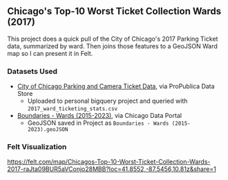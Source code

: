 ## Chicago's Top-10 Worst Ticket Collection Wards (2017)

This project does a quick pull of the City of Chicago's 2017 Parking Ticket data, summarized by ward. Then joins those features to a GeoJSON Ward map so I can present it in Felt.

### Datasets Used
* [City of Chicago Parking and Camera Ticket Data](https://www.propublica.org/datastore/dataset/chicago-parking-ticket-data), via ProPublica Data Store 
  * Uploaded to personal bigquery project and queried with `2017_ward_ticketing_stats.csv`
* [Boundaries - Wards (2015-2023)](https://data.cityofchicago.org/Facilities-Geographic-Boundaries/Boundaries-Wards-2015-2023-/sp34-6z76), via Chicago Data Portal
    * GeoJSON saved in Project as `Boundaries - Wards (2015-2023).geoJSON`

### Felt Visualization

https://felt.com/map/Chicagos-Top-10-Worst-Ticket-Collection-Wards-2017-raJta09BUR5aVConjo28MBB?loc=41.8552,-87.5456,10.81z&share=1 
